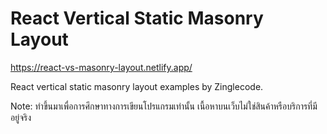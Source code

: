 # React Vertical Static Masonry Layout

https://react-vs-masonry-layout.netlify.app/

React vertical static masonry layout examples by Zinglecode.

Note: ทำขึ้นมาเพื่อการศึกษาทางการเขียนโปรแกรมเท่านั้น เนื้อหาบนเว็บไม่ใช่สินค้าหรือบริการที่มีอยู่จริง
